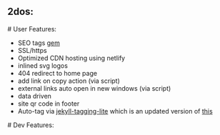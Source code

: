 ## 2dos:


# User Features:

- SEO tags [gem](https://jekyll.github.io/jekyll-seo-tag)
- SSL/https
- Optimized CDN hosting using netlify
- inlined svg logos
- 404 redirect to home page
- add link on copy action (via script)
- external links auto open in new windows (via script)
- data driven
- site qr code in footer
- Auto-tag via [jekyll-tagging-lite](https://github.com/mehdisadeghi/jekyll-tagging-lite) which is an updated version of [this](https://github.com/pattex/jekyll-tagging)


# Dev Features:
